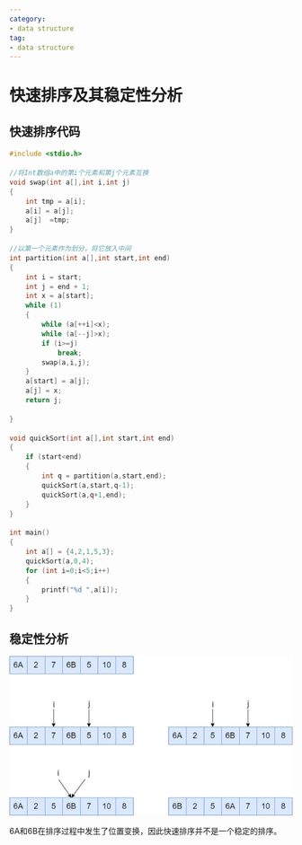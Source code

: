 ```yaml
---
category: 
- data structure
tag:
- data structure
---
```


# 快速排序及其稳定性分析

## 快速排序代码

```cpp
#include <stdio.h>
 
//将Int数组a中的第i个元素和第j个元素互换
void swap(int a[],int i,int j)
{
	int tmp = a[i];
	a[i] = a[j];
	a[j]  =tmp;
}
 
//以第一个元素作为划分，将它放入中间
int partition(int a[],int start,int end)
{
	int i = start;
	int j = end + 1;
	int x = a[start];
	while (1)
	{
		while (a[++i]<x);
		while (a[--j]>x);
		if (i>=j)
			break;
		swap(a,i,j);
	}
	a[start] = a[j];
	a[j] = x;
	return j;
 
}
 
void quickSort(int a[],int start,int end)
{
	if (start<end)
	{
		int q = partition(a,start,end);
		quickSort(a,start,q-1);
		quickSort(a,q+1,end);
	}
}
 
int main()
{
	int a[] = {4,2,1,5,3};
	quickSort(a,0,4);
	for (int i=0;i<5;i++)
	{
		printf("%d ",a[i]);
	}
}
```

## 稳定性分析

![quick_sort1](https://raw.githubusercontent.com/zgjsxx/static-img-repo/main/blog/datastructure_algorithm/quick-sort/quicksort1.png)

6A和6B在排序过程中发生了位置变换，因此快速排序并不是一个稳定的排序。


